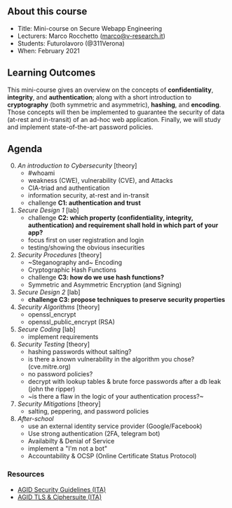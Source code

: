 ## About this course

- Title: Mini-course on Secure Webapp Engineering
- Lecturers: Marco Rocchetto (marco@v-research.it)
- Students: Futurolavoro (@311Verona)
- When: February 2021

## Learning Outcomes
This mini-course gives an overview on the concepts of **confidentiality**, **integrity**, and **authentication**; along with a short introduction to **cryptography** (both symmetric and asymmetric), **hashing**, and **encoding**. Those concepts will then be implemented to guarantee the security of data (at-rest and in-transit) of an ad-hoc web application. Finally, we will study and implement state-of-the-art password policies.

## Agenda
0. *An introduction to Cybersecurity* [theory]
	- #whoami
	- weakness (CWE), vulnerability (CVE), and Attacks
	- CIA-triad and authentication
	- information security, at-rest and in-transit
	- challenge **C1: authentication and trust**
1. *Secure Design 1* [lab]
	- challenge **C2: which property (confidentiality, integrity, authentication) and requirement shall hold in which part of your app?**
	- focus first on user registration and login
	- testing/showing the obvious insecurities
2. *Security Procedures* [theory]
	- ~Steganography and~ Encoding
	- Cryptographic Hash Functions
	- challenge **C3: how do we use hash functions?**
	- Symmetric and Asymmetric Encryption (and Signing)
3. *Secure Design 2* [lab]
	- **challenge C3: propose techniques to preserve security properties**
4. *Security Algorithms* [theory]
	- openssl\_encrypt
	- openssl_public\_encrypt (RSA)
4. *Secure Coding* [lab]
	- implement requirements
5. *Security Testing* [theory]
	- hashing passwords without salting?
	- is there a known vulnerability in the algorithm you chose? (cve.mitre.org)
	- no password policies?
	- decrypt with lookup tables & brute force passwords after a db leak (john the ripper)
	- ~is there a flaw in the logic of your authentication process?~
6. *Security Mitigations* [theory]
	- salting, peppering, and password policies
7. *After-school*
	- use an external identity service provider (Google/Facebook)
	- Use strong authentication (2FA, telegram bot)
	- Availabilty & Denial of Service
	- implement a "I'm not a bot"
	- Accountability & OCSP (Online Certificate Status Protocol)

### Resources
- [AGID Security Guidelines (ITA)](https://www.agid.gov.it/sites/default/files/repository_files/allegato_4_-_linee_guida_per_la_modellazione_delle_minacce-dlt.pdf)
- [AGID TLS & Ciphersuite (ITA)](https://www.agid.gov.it/it/sicurezza/tls-e-cipher-suite)
